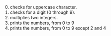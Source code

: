0. checks for uppercase character.
1. checks for a digit (0 through 9).
2. multiplies two integers.
3. prints the numbers, from 0 to 9
4. prints the numbers, from 0 to 9 except 2 and 4
